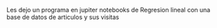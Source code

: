 Les dejo un programa en jupiter notebooks de Regresion lineal con una base de datos de articulos y sus visitas
